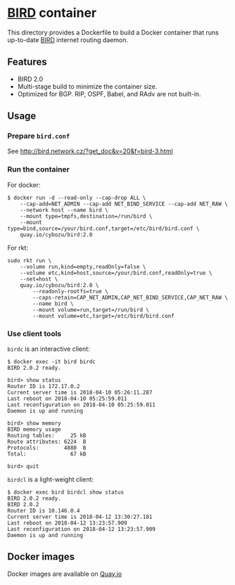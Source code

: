 [BIRD][] container
==================

This directory provides a Dockerfile to build a Docker container
that runs up-to-date [BIRD][] internet routing daemon.

Features
--------

* BIRD 2.0
* Multi-stage build to minimize the container size.
* Optimized for BGP.  RIP, OSPF, Babel, and RAdv are not built-in.

Usage
-----

### Prepare `bird.conf`

See http://bird.network.cz/?get_doc&v=20&f=bird-3.html

### Run the container

For docker:
```
$ docker run -d --read-only --cap-drop ALL \
    --cap-add=NET_ADMIN --cap-add NET_BIND_SERVICE --cap-add NET_RAW \
    --network host --name bird \
    --mount type=tmpfs,destination=/run/bird \
    --mount type=bind,source=/your/bird.conf,target=/etc/bird/bird.conf \
    quay.io/cybozu/bird:2.0
```

For rkt:
```
sudo rkt run \
    --volume run,kind=empty,readOnly=false \
    --volume etc,kind=host,source=/your/bird.conf,readOnly=true \
    --net=host \
    quay.io/cybozu/bird:2.0 \
        --readonly-rootfs=true \
        --caps-retain=CAP_NET_ADMIN,CAP_NET_BIND_SERVICE,CAP_NET_RAW \
        --name bird \
        --mount volume=run,target=/run/bird \
        --mount volume=etc,target=/etc/bird/bird.conf
```

### Use client tools

`birdc` is an interactive client:

```
$ docker exec -it bird birdc
BIRD 2.0.2 ready.

bird> show status
Router ID is 172.17.0.2
Current server time is 2018-04-10 05:26:11.287
Last reboot on 2018-04-10 05:25:59.011
Last reconfiguration on 2018-04-10 05:25:59.011
Daemon is up and running

bird> show memory
BIRD memory usage
Routing tables:     25 kB
Route attributes: 6224  B
Protocols:        4880  B
Total:              67 kB

bird> quit
```

`birdcl` is a light-weight client:

```
$ docker exec bird birdcl show status
BIRD 2.0.2 ready.
BIRD 2.0.2
Router ID is 10.146.0.4
Current server time is 2018-04-12 13:30:27.181
Last reboot on 2018-04-12 13:23:57.909
Last reconfiguration on 2018-04-12 13:23:57.909
Daemon is up and running
```

[BIRD]: https://bird.network.cz/

Docker images
-------------

Docker images are available on [Quay.io](https://quay.io/repository/cybozu/bird)
